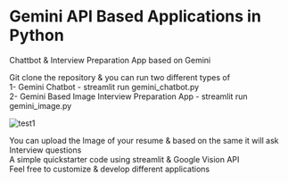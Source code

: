 # Gemini API Based Applications in Python

Chattbot & Interview Preparation App based on Gemini <br/> 

Git clone the repository & you can run two different types of <br/> 
1- Gemini Chatbot - streamlit run gemini_chatbot.py <br/> 
2- Gemini Based Image Interview Preparation App - streamlit run gemini_image.py <br/> 

![test1](https://github.com/palbha/Gemini_Interview_prep_App/assets/20269788/018d3b81-d8bd-45df-922c-1073dca801a1)

You can upload the Image of your resume & based on the same it will ask Interview questions <br/> 
A simple quickstarter code using streamlit & Google Vision API <br/> 
Feel free to customize & develop different applications <br/> 
